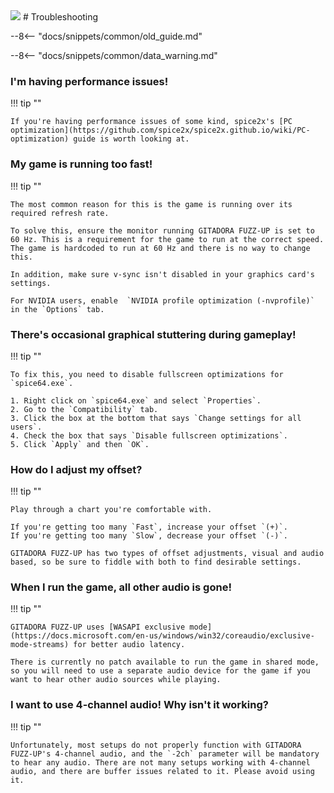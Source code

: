 <img class="header-logo" src="/img/bemani/gitadora/fuzzup/logo.webp">
# Troubleshooting

--8<-- "docs/snippets/common/old_guide.md"

--8<-- "docs/snippets/common/data_warning.md"

### I'm having performance issues!

!!! tip ""

    If you're having performance issues of some kind, spice2x's [PC optimization](https://github.com/spice2x/spice2x.github.io/wiki/PC-optimization) guide is worth looking at.

### My game is running too fast!

!!! tip ""

    The most common reason for this is the game is running over its required refresh rate.
    
    To solve this, ensure the monitor running GITADORA FUZZ-UP is set to 60 Hz. This is a requirement for the game to run at the correct speed. The game is hardcoded to run at 60 Hz and there is no way to change this.
    
    In addition, make sure v-sync isn't disabled in your graphics card's settings.
    
    For NVIDIA users, enable  `NVIDIA profile optimization (-nvprofile)` in the `Options` tab.

### There's occasional graphical stuttering during gameplay!

!!! tip ""

    To fix this, you need to disable fullscreen optimizations for `spice64.exe`.

    1. Right click on `spice64.exe` and select `Properties`.
    2. Go to the `Compatibility` tab.
    3. Click the box at the bottom that says `Change settings for all users`.
    4. Check the box that says `Disable fullscreen optimizations`.
    5. Click `Apply` and then `OK`.

### How do I adjust my offset?

!!! tip ""

    Play through a chart you're comfortable with.

    If you're getting too many `Fast`, increase your offset `(+)`.  
    If you're getting too many `Slow`, decrease your offset `(-)`.  

    GITADORA FUZZ-UP has two types of offset adjustments, visual and audio based, so be sure to fiddle with both to find desirable settings.

### When I run the game, all other audio is gone!

!!! tip ""

    GITADORA FUZZ-UP uses [WASAPI exclusive mode](https://docs.microsoft.com/en-us/windows/win32/coreaudio/exclusive-mode-streams) for better audio latency. 
    
    There is currently no patch available to run the game in shared mode, so you will need to use a separate audio device for the game if you want to hear other audio sources while playing.

### I want to use 4-channel audio! Why isn't it working?

!!! tip ""

    Unfortunately, most setups do not properly function with GITADORA FUZZ-UP's 4-channel audio, and the `-2ch` parameter will be mandatory to hear any audio. There are not many setups working with 4-channel audio, and there are buffer issues related to it. Please avoid using it.